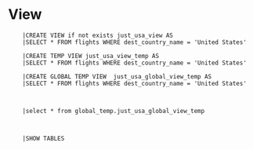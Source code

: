 # View

        |CREATE VIEW if not exists just_usa_view AS
        |SELECT * FROM flights WHERE dest_country_name = 'United States'
        
        |CREATE TEMP VIEW just_usa_view_temp AS
        |SELECT * FROM flights WHERE dest_country_name = 'United States'
        
        |CREATE GLOBAL TEMP VIEW  just_usa_global_view_temp AS
        |SELECT * FROM flights WHERE dest_country_name = 'United States'
      

  
        |select * from global_temp.just_usa_global_view_temp
        

    
        |SHOW TABLES
